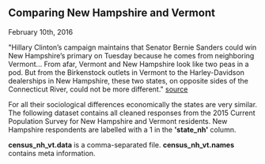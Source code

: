 Comparing New Hampshire and Vermont
-----------------------------------
February 10th, 2016

"Hillary Clinton’s campaign maintains that Senator Bernie Sanders could win New Hampshire’s primary on Tuesday because he comes from neighboring Vermont...  From afar, Vermont and New Hampshire look like two peas in a pod. But from the Birkenstock outlets in Vermont to the Harley-Davidson dealerships in New Hampshire, these two states, on opposite sides of the Connecticut River, could not be more different." [source](http://www.nytimes.com/2016/02/08/us/more-than-a-riverseparates-bernie-sanderss-state-from-primarys.html?_r=0)

For all their sociological differences economically the states are very similar.  The following dataset contains all cleaned responses from the 2015 Current Population Survey for New Hampshire and Vermont residents.  New Hampshire respondents are labelled with a 1 in the **'state_nh'** column.

**census_nh_vt.data** is a comma-separated file.
**census_nh_vt.names** contains meta information.

